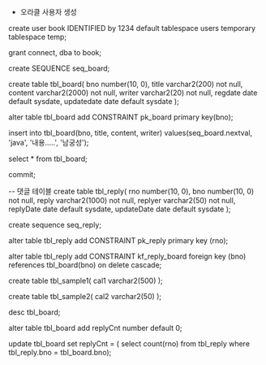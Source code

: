 * 오라클 사용자 생성

create user book IDENTIFIED by 1234
default tablespace users
temporary tablespace temp;

grant connect, dba to book;

create SEQUENCE seq_board;

create table tbl_board(
    bno number(10, 0),
    title varchar2(200) not null,
    content varchar2(2000) not null,
    writer varchar2(20) not null,
    regdate date default sysdate,
    updatedate date default sysdate
);

alter table tbl_board add CONSTRAINT pk_board primary key(bno);

insert into tbl_board(bno, title, content, writer)
values(seq_board.nextval, 'java', '내용.....', '남궁성');

select * from tbl_board;

commit;

-- 댓글 테이블
create table tbl_reply(
    rno number(10, 0),
    bno number(10, 0) not null,
    reply varchar2(1000) not null,
    replyer varchar2(50) not null,
    replyDate date default sysdate,
    updateDate date default sysdate
);

create sequence seq_reply;

alter table tbl_reply add CONSTRAINT pk_reply primary key (rno);

alter table tbl_reply add CONSTRAINT kf_reply_board foreign key (bno) references tbl_board(bno)
on delete cascade;

create table tbl_sample1(
    cal1 varchar2(500)
);

create table tbl_sample2(
    cal2 varchar2(50)
);

desc tbl_board;

alter table tbl_board add replyCnt number default 0;

update tbl_board set replyCnt = ( select count(rno) from tbl_reply
where tbl_reply.bno = tbl_board.bno);